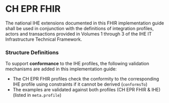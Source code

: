 # CH EPR FHIR
The national IHE extensions documented in this FHIR implementation guide shall be used in conjunction with the definitions of integration profiles, actors and transactions provided in Volumes 1 through 3 of the IHE IT Infrastructure Technical Framework.

### Structure Definitions

To support **conformance** to the IHE profiles, the following validation mechanisms are added in this implementation guide:
* The CH EPR FHIR profiles check the conformity to the corresponding IHE profile using constraints if it cannot be derived (`conformsTo`)
* The examples are validated against both profiles (CH EPR FHIR & IHE) (listed in `meta.profile`)
